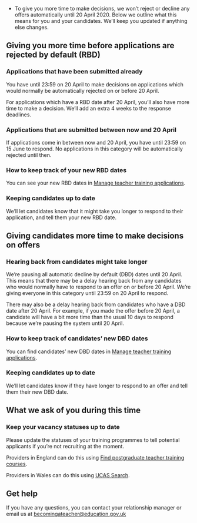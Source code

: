 * To give you more time to make decisions, we won’t reject or decline any offers automatically until 20 April 2020. Below we outline what this means for you and your candidates. We’ll keep you updated if anything else changes. 

## Giving you more time before applications are rejected by default (RBD)

### Applications that have been submitted already

You have until 23:59 on 20 April to make decisions on applications which would normally be automatically rejected on or before 20 April.

For applications which have a RBD date after 20 April, you’ll also have more time to make a decision. We’ll add an extra 4 weeks to the response deadlines.

### Applications that are submitted between now and 20 April

If applications come in between now and 20 April, you have until 23:59 on 15 June to respond. No applications in this category will be automatically rejected until then.

### How to keep track of your new RBD dates

You can see your new RBD dates in [Manage teacher training applications](/provider/applications).

### Keeping candidates up to date

We’ll let candidates know that it might take you longer to respond to their application, and tell them your new RBD date. 

## Giving candidates more time to make decisions on offers

### Hearing back from candidates might take longer

We’re pausing all automatic decline by default (DBD) dates until 20 April. This means that there may be a delay hearing back from any candidates who would normally have to respond to an offer on or before 20 April. We’re giving everyone in this category until 23:59 on 20 April to respond. 

There may also be a delay hearing back from candidates who have a DBD date after 20 April. For example, if you made the offer before 20 April, a candidate will have a bit more time than the usual 10 days to respond because we’re pausing the system until 20 April. 

### How to keep track of candidates’ new DBD dates

You can find candidates’ new DBD dates in [Manage teacher training applications](/provider/applications).

### Keeping candidates up to date

We’ll let candidates know if they have longer to respond to an offer and tell them their new DBD date.  

## What we ask of you during this time

### Keep your vacancy statuses up to date

Please update the statuses of your training programmes to tell potential applicants if you’re not recruiting at the moment.


Providers in England can do this using [Find postgraduate teacher training courses](https://www2.find-postgraduate-teacher-training.service.gov.uk/).


Providers in Wales can do this using [UCAS Search](https://digital.ucas.com/search).  

## Get help 

If you have any questions, you can contact your relationship manager or email us at <becomingateacher@education.gov.uk>

